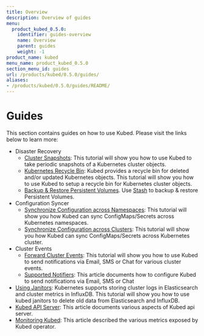 ```yaml
---
title: Overview
description: Overview of guides
menu:
  product_kubed_0.5.0:
    identifier: guides-overview
    name: Overview
    parent: guides
    weight: -1
product_name: kubed
menu_name: product_kubed_0.5.0
section_menu_id: guides
url: /products/kubed/0.5.0/guides/
aliases:
- /products/kubed/0.5.0/guides/README/
---
```


# Guides

This section contains guides on how to use Kubed. Please visit the links below to learn more:

- Disaster Recovery
  - [Cluster Snapshots](/products/kubed/0.5.0/guides/disaster-recovery/cluster-snapshot): This tutorial will show you how to use Kubed to take periodic snapshots of a Kubernetes cluster objects.
  - [Kubernetes Recycle Bin](/products/kubed/0.5.0/guides/disaster-recovery/recycle-bin): Kubed provides a recycle bin for deleted and/or updated Kubernetes objects. This tutorial will show you how to use Kubed to setup a recycle bin for Kubernetes cluster objects.
  - [Backup & Restore Persistent Volumes](/products/kubed/0.5.0/guides/disaster-recovery/stash). Use [Stash](https://appscode.com/products/stash) to backup & restore Persistent Volumes.
- Configuration Syncer
  - [Synchronize Configuration across Namespaces](/products/kubed/0.5.0/guides/config-syncer/intra-cluster): This tutorial will show you how Kubed can sync ConfigMaps/Secrets across Kubernetes namespaces.
  - [Synchronize Configuration across Clusters](/products/kubed/0.5.0/guides/config-syncer/inter-cluster): This tutorial will show you how Kubed can sync ConfigMaps/Secrets across Kubernetes cluster.
- Cluster Events
  - [Forward Cluster Events](/products/kubed/0.5.0/guides/cluster-events/event-forwarder): This tutorial will show you how to use Kubed to send notifications via Email, SMS or Chat for various cluster events.
  - [Supported Notifiers](/products/kubed/0.5.0/guides/cluster-events/notifiers): This article documents how to configure Kubed to send notifications via Email, SMS or Chat
- [Using Janitors](/products/kubed/0.5.0/guides/janitors): Kubernetes supports storing cluster logs in Elasticsearch and cluster metrics in InfluxDB. This tutorial will show you how to use kubed janitors to delete old data from Elasticsearch and InfluxDB.
- [Kubed API Server](/products/kubed/0.5.0/guides/apiserver): This article documents various aspects of Kubed api server.
- [Monitoring Kubed](/products/kubed/0.5.0/guides/monitoring): This article described the various metrics exposed by Kubed operator.
